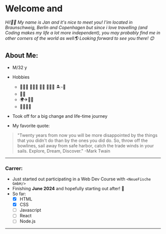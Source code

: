 # Welcome and
*Hi!🙋‍♂️ My name is Jan and it's nice to meet you! I'im located in Braunschweig, Berlin and Copenhagen but since i love travelling (and Coding makes my life a lot more independent), you may probably find me in other corners of the world as well🌎 Looking forward to see you there! 😊*

## About Me:
- M/32 y
- Hobbies
    -  🏊🏻‍♀️ 🏃🏻‍♂️ 🏂🏻 🏄🏻‍♂️ 🏝-🏐
    -  🎵🎸
    -  🌍✈🚂🥾
    -  🤝🏻👋🏻
-  Took off for a big change and life-time journey
      
-  My favorite quote:
  
> "Twenty years from now you will be more disappointed by the things that you didn't do than by the ones you did do. So, throw off the bowlines, sail away from safe harbor, catch the trade winds in your sails. Explore, Dream, Discover." -Mark Twain

___

### Carrer:

- Just started out participating in a Web Dev Course with `<NeueFische GmbH/>`
- Finishing **June 2024** and hopefully starting out after! 🚀
- So far:
    - [x] HTML
    - [x] CSS
    - [ ] Javascript
    - [ ] React
    - [ ] Node.js
 ---

 
  
 



